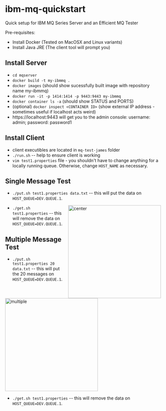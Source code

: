 # ibm-mq-quickstart
Quick setup for IBM MQ Series Server and an Efficient MQ Tester

Pre-requisites:
- Install Docker (Tested on MacOSX and Linux variants)
- Install Java JRE (The client tool will prompt you)
## Install Server

- `cd mqserver`
- `docker build -t my-ibmmq .`
- `docker images` (should show sucessfully built image with repository name my-ibmmq)
- `docker run -it -p 1414:1414 -p 9443:9443 my-ibmmq`
- `docker container ls -a` (should show STATUS and PORTS)
- (optional) `docker inspect <CONTAINER ID>` (show external IP address - sometimes useful if localhost acts weird)
- https://localhost:9443 will get you to the admin console: username: admin; password: password1

## Install Client
- client executibles are located in `mq-test-james` folder
- `./run.sh` -- help to ensure client is working
- `vim test1.properties` file - you shouldn't have to change anything for a locally running queue. Otherwise, change `HOST_NAME` as necessary.

## Single Message Test
- `./put.sh test1.properties data.txt` -- this will put the data on `HOST_QUEUE=DEV.QUEUE.1`. 

<img width="300" align="right" alt="center" src="https://user-images.githubusercontent.com/30869911/90060721-24a0dc00-dcb3-11ea-95a1-5dde5df87c8e.png">

- `./get.sh test1.properties` -- this will remove the data on `HOST_QUEUE=DEV.QUEUE.1`.

## Multiple Message Test
- `./put.sh test1.properties 20 data.txt` -- this will put the 20 messages on `HOST_QUEUE=DEV.QUEUE.1`. 

<img width="300" align="center" alt="multiple" src="https://user-images.githubusercontent.com/30869911/90062034-089e3a00-dcb5-11ea-8db8-69deaf3282c1.png">

- `./get.sh test1.properties` -- this will remove the data on `HOST_QUEUE=DEV.QUEUE.1`.





